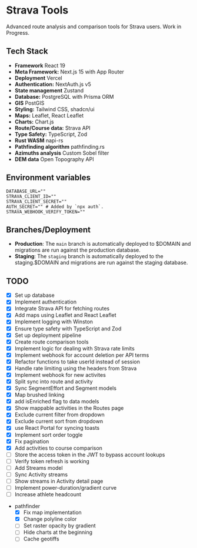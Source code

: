 # Strava Tools

Advanced route analysis and comparison tools for Strava users. Work in Progress.

## Tech Stack

- **Framework** React 19
- **Meta Framework:** Next.js 15 with App Router
- **Deployment** Vercel
- **Authentication:** NextAuth.js v5
- **State management** Zustand
- **Database:** PostgreSQL with Prisma ORM
- **GIS** PostGIS
- **Styling:** Tailwind CSS, shadcn/ui
- **Maps:** Leaflet, React Leaflet
- **Charts:** Chart.js
- **Route/Course data:** Strava API
- **Type Safety:** TypeScript, Zod
- **Rust WASM** napi-rs
- **Pathfinding algorithm** pathfinding.rs
- **Azimuths analysis**  Custom Sobel filter
- **DEM data** Open Topography API

## Environment variables

```
DATABASE_URL=""
STRAVA_CLIENT_ID=""
STRAVA_CLIENT_SECRET=""
AUTH_SECRET="" # Added by `npx auth`.
STRAVA_WEBHOOK_VERIFY_TOKEN=""
```

## Branches/Deployment

- **Production**: The `main` branch is automatically deployed to $DOMAIN and migrations are run against the production database.
- **Staging**: The `staging` branch is automatically deployed to the staging.$DOMAIN and migrations are run against the staging database.

## TODO

- [x] Set up database
- [x] Implement authentication
- [x] Integrate Strava API for fetching routes
- [x] Add maps using Leaflet and React Leaflet
- [x] Implement logging with Winston
- [x] Ensure type safety with TypeScript and Zod
- [x] Set up deployment pipeline
- [x] Create route comparison tools
- [x] Implement logic for dealing with Strava rate limits
- [x] Implement webhook for account deletion per API terms
- [x] Refactor functions to take userId instead of session
- [x] Handle rate limiting using the headers from Strava
- [x] Implement webhook for new activites
- [x] Split sync into route and activity
- [x] Sync SegmentEffort and Segment models
- [X] Map brushed linking
- [X] add isEnriched flag to data models
- [X] Show mappable activities in the Routes page
- [X] Exclude current filter from dropdown
- [X] Exclude current sort from dropdown
- [X] use React Portal for syncing toasts
- [X] Implement sort order toggle
- [X] Fix pagination
- [X] Add activities to course comparison
- [ ] Store the access token in the JWT to bypass account lookups
- [ ] Verify token refresh is working
- [ ] Add Streams model
- [ ] Sync Activity streams
- [ ] Show streams in Activity detail page
- [ ] Implement power-duration/gradient curve
- [ ] Increase athlete headcount
- pathfinder
  - [X] Fix map implementation
  - [X] Change polyline color
  - [ ] Set raster opacity by gradient
  - [ ] Hide charts at the beginning
  - [ ] Cache geotiffs
